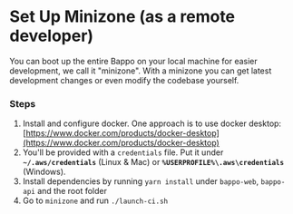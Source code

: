 # Set Up Minizone \(as a remote developer\)

You can boot up the entire Bappo on your local machine for easier development, we call it "minizone". With a minizone you can get latest development changes or even modify the codebase yourself.

### Steps

1. Install and configure docker. One approach is to use docker desktop: [https://www.docker.com/products/docker-desktop](https://www.docker.com/products/docker-desktop)
2. You'll be provided with a `credentials` file. Put it under **`~/.aws/credentials`** \(Linux & Mac\) or **`%USERPROFILE%\.aws\credentials`** \(Windows\).
3. Install dependencies by running `yarn install` under `bappo-web`, `bappo-api` and the root folder
4. Go to `minizone` and run `./launch-ci.sh`





